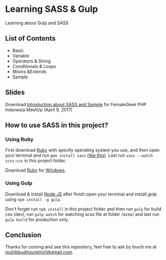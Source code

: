 # Learning SASS & Gulp
Learning about Gulp and SASS

## List of Contents
- Basic
- Variable
- Operators & String
- Conditionals & Loops
- Mixins &Extends
- Sample

## Slides
Download [Introduction about SASS and Sample](#) for FemaleGeek PHP Indonesia MeetUp (April 9, 2017)

## How to use SASS in this project?

### Using Ruby
First download [Ruby](https://www.ruby-lang.org/id/documentation/installation/) with specify operating system you use, and then open your terminal and run `gem install sass` ([like this](http://sass-lang.com/install)). Last run `sass --watch scss:css` in this project folder.

Download [Ruby](https://rubyinstaller.org/downloads/) for [Windows](https://rubyinstaller.org/downloads/).

### Using Gulp
Download & install [Node JS](https://nodejs.org/en/download/) after finish open your terminal and install *gulp* using `npm install -g gulp`.

Don't forget run `npm install` in this project folder and then run `gulp` for build css (dev), run `gulp watch` for watching scss file at folder /scss/ and last run `gulp build` for production only.

## Conclusion
Thanks for coming and see this repository, feel free to ask by touch me at muhibbudinsuretno1@gmail.com.